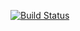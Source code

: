 [![Build Status](https://travis-ci.org/nsamadhana/cse110lab5.svg?branch=master)](https://travis-ci.org/nsamadhana/cse110lab5)
